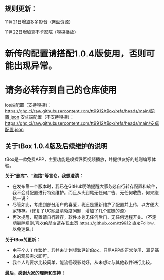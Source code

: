 ## 规则更新：

11月21日增加多多影音（网盘资源）

11月22日增加真不卡影院（嗅探播放）

# 新传的配置请搭配1.0.4版使用，否则可能出现异常。
# 请务必转存到自己的仓库使用
ios端配置（支持嗅探）：https://ghp.ci/raw.githubusercontent.com/tt9912/tBox/refs/heads/main/配置.json
安卓端配置（不支持嗅探）：https://ghp.ci/raw.githubusercontent.com/tt9912/tBox/refs/heads/main/安卓配置.json
## 关于tBox 1.0.4版及后续维护的说明

tBox是一款免费APP，主要功能是嗅探网页视频播放，并提供友好的规则编写体验。

**关于“删库”、“跑路”等言论，我想澄清：**

* 在发布第一个版本时，我已在GitHub明确提醒大家务必自行转存配置和软件，我不会对配置进行特别维护。而且从头到尾无任何广告、无任何收费，何来跑路一说？
* 尽管如此，考虑到部分用户的喜爱，我还是重新维护了配置并上传，以方便大家转存。（修复了UC网盘清晰度问题，增加了几个直链的源）
* 再次提醒，配置请自行转存，软件本身无任何后门、无任何远程开关。（不定期删除规则,喜欢的朋友请在我主页 https://github.com/tt9912 直接Follow，以免迷路。）

**关于tBox的更新：**

* 由于个人工作繁忙，我并未计划频繁更新tBox，只要APP能正常使用，满足基本的观影需求即可。
* 我个人的要求比较简单，能流畅观影就好，从未想过与其他软件进行比较。

**最后，感谢大家的理解和支持！** 
